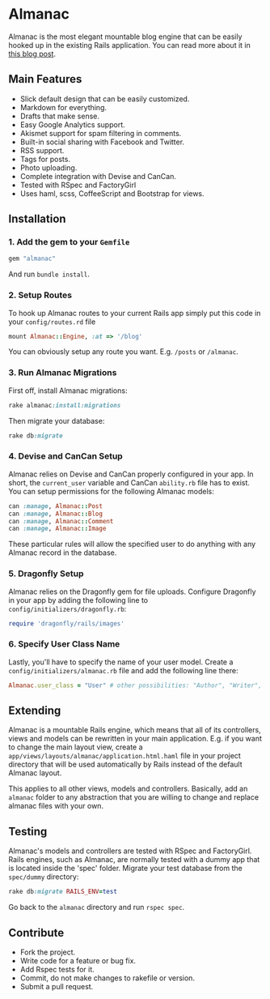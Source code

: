 # Almanac
Almanac is the most elegant mountable blog engine that can be easily hooked up in the existing Rails application. You can read more about it in [this blog post](http://www.vasinov.com/blog/beautifully-simple-blogging).

## Main Features
- Slick default design that can be easily customized.
- Markdown for everything.
- Drafts that make sense.
- Easy Google Analytics support.
- Akismet support for spam filtering in comments.
- Built-in social sharing with Facebook and Twitter.
- RSS support.
- Tags for posts.
- Photo uploading.
- Complete integration with Devise and CanCan.
- Tested with RSpec and FactoryGirl
- Uses haml, scss, CoffeeScript and Bootstrap for views.

## Installation
### 1. Add the gem to your `Gemfile`
```ruby
gem "almanac"
```
And run `bundle install`.

### 2. Setup Routes
To hook up Almanac routes to your current Rails app simply put this code in your `config/routes.rd` file

```ruby
mount Almanac::Engine, :at => '/blog'
```

You can obviously setup any route you want. E.g. `/posts` or `/almanac`.

### 3. Run Almanac Migrations
First off, install Almanac migrations:

```ruby
rake almanac:install:migrations
```

Then migrate your database:

```ruby
rake db:migrate
```

### 4. Devise and CanCan Setup
Almanac relies on Devise and CanCan properly configured in your app. In short, the `current_user` variable and CanCan `ability.rb` file has to exist. You can setup permissions for the following Almanac models:

```ruby
can :manage, Almanac::Post
can :manage, Almanac::Blog
can :manage, Almanac::Comment
can :manage, Almanac::Image
```

These particular rules will allow the specified user to do anything with any Almanac record in the database.

### 5. Dragonfly Setup
Almanac relies on the Dragonfly gem for file uploads. Configure Dragonfly in your app by adding the following line to `config/initializers/dragonfly.rb`:

```ruby
require 'dragonfly/rails/images'
```

### 6. Specify User Class Name
Lastly, you'll have to specify the name of your user model. Create a `config/initializers/almanac.rb` file and add the following line there:

```ruby
Almanac.user_class = "User" # other possibilities: "Author", "Writer", etc.
```

## Extending
Almanac is a mountable Rails engine, which means that all of its controllers, views and models can be rewritten in your main application. E.g. if you want to change the main layout view, create a `app/views/layouts/almanac/application.html.haml` file in your project directory that will be used automatically by Rails instead of the default Almanac layout.

This applies to all other views, models and controllers. Basically, add an `almanac` folder to any abstraction that you are willing to change and replace almanac files with your own.

## Testing
Almanac's models and controllers are tested with RSpec and FactoryGirl. Rails engines, such as Almanac, are normally tested with a dummy app that is located inside the 'spec' folder. Migrate your test database from the `spec/dummy` directory:

```ruby
rake db:migrate RAILS_ENV=test
```

Go back to the `almanac` directory and run `rspec spec`.

## Contribute
- Fork the project.
- Write code for a feature or bug fix.
- Add Rspec tests for it.
- Commit, do not make changes to rakefile or version.
- Submit a pull request.